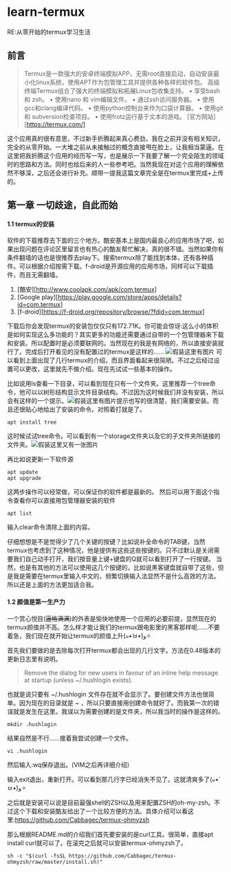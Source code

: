 # learn-termux
RE:从零开始的termux学习生活

## 前言 ##
>Termux是一款强大的安卓终端模拟APP，无需root直接启动，自动安装最小化linux系统，使用APT作为包管理工具并提供各种各样的软件包。
高级终端Termux组合了强大的终端模拟和拓展Linux包收集支持。
• 享受bash 和 zsh。
• 使用nano 和 vim编辑文件。
• 通过ssh访问服务器。
• 使用gcc和clang编译代码。
• 使用python控制台来作为口袋计算器。
• 使用git 和 subversion检查项目。
• 使用frotz运行基于文本的游戏。
[官方网站][https://termux.com/]

这个应用真的很有意思，不过新手折腾起来真心费劲，我在之前并没有相关知识，完全的从零开始。一大堆之前从未接触过的概念直接甩在脸上，让我相当蒙逼。在这里把我折腾这个应用的经历写一写，也是展示一下我要了解一个完全陌生的领域时的思路和方法。同时也给后来的人一些参考吧。当然我现在对这个应用的理解依然不够深，之后还会进行补充。顺带一提我这篇文章完全是在termux里完成+上传的。

## 第一章 一切歧途，自此而始 ##

#### 1.1 termux的安装 ####

软件的下载推荐去下面的三个地方。酷安基本上是国内最良心的应用市场了吧，如果出现问题在评论区里留言也有热心的酷友帮忙解决，真的很不错。当然如果你有条件翻墙的话也是很推荐去play下。搜索termux除了能找到本体，还有各种插件。可以根据介绍按需下载。f-droid是开源应用的应用市场，同样可以下载插件，而且无需翻墙。

1. [酷安][http://www.coolapk.com/apk/com.termux]
2. [Google play][https://play.google.com/store/apps/details?id=com.termux]
3. [f-droid][https://f-droid.org/repository/browse/?fdid=com.termux]

下载后你会发现termux的安装包仅仅只有172.71K。你可能会惊讶:这么小的体积是如何实现这么多功能的？其实更多的功能还需要通过自带的一个包管理器来下载和安装。所以配置时是必须要联网的。当然现在的我是有网络的，所以直接安装就行了。完成后打开看见的没有配置过的termux是这样的……
![假装这里有图片](./pic/1)
可以看到上面出现了几行termux的介绍，而且界面看起来很简陋。不过之后经过设置可以更改，这里就先不做介绍。现在先试试一些基本的操作。

比如说用ls查看一下目录，可以看到现在只有一个文件夹。这里推荐一个tree命令，他可以以树形结构显示文件目录结构。不过因为这时候我们并没有安装，所以会有这样的一个提示。![假装这里有图片](./pic/2)提示也写的很清楚，我们需要安装。而且还很贴心地给出了安装的命令。对照着打就是了。

    apt install tree

这时候试试tree命令。可以看到有一个storage文件夹以及它的子文件夹所链接的文件夹。![假装这里又有一张图片](.pic/3)

再比如说更新一下软件源

    apt update
    apt upgrade

这两步操作可以经常做，可以保证你的软件都是最新的。
然后可以用下面这个指令查看你可以直接用包管理器安装的软件

    apt list

输入clear命令清除上面的内容。

仔细想想是不是觉得少了几个关键的按键？比如说补全命令的TAB键，当然termux也考虑到了这种情况，他是提供有这些这些按键的。只不过默认是关闭需要我们自己动手打开，我们按音量上键+键盘的Q就可以看到打开了一行按键。
当然，也是有其他的方法可以使用这几个按键的，比如说黑客键盘就自带了这些，但是我是需要在termux里输入中文的，频繁切换输入法显然不是什么高效的方法。所以还是上面的方法更加适合我。

#### 1.2 颜值是第一生产力 ####

一个赏心悦目(~~逼格满满~~)的外表是愉快地使用一个应用的必要前提，显然现在的termux颜值并不高。怎么样才能让我们的termux跟电影里的黑客那样呢……不要着急，我们现在就开始让termux的颜值上升(๑•̀ㅂ•́)و✧

首先我们要做的是去除每次打开termux都会出现的几行文字。方法在0.48版本的更新日志里有说明。
>Remove the dialog for new users in favour of an inline help message at startup (unless ~/.hushlogin exists).

也就是说只要有 ~/.hushlogin 文件存在就不会显示了。要创建文件方法也很简单。因为现在的目录就是 ~ ，所以只要直接用创建命令就好了。而我第一次的错误就是发生在这里。我误以为需要创建的是文件夹，所以我当时的操作是这样的。

    mkdir .hushlogin

结果自然是不行……接着我尝试创建一个文件。

    vi .hushlogin

然后输入:wq保存退出。(VIM之后再详细介绍)

输入exit退出，重新打开。可以看到那几行字已经消失不见了。这就清爽多了(๑•̀ㅂ•́)و✧

之后就是安装可以说是目前最强shell的ZSH以及用来配置ZSH的oh-my-zsh。不过这个下载和安装酷友给出了一个比较方便的方法。具体介绍可以看这里:https://github.com/Cabbagec/termux-ohmyzsh

那么根据README.md的介绍我们首先要安装的是curl工具。很简单，直接apt install curl就可以了。在滚完之后就可以安装termux-ohmyzsh了。

    sh -c "$(curl -fsSL https://github.com/Cabbagec/termux-ohmyzsh/raw/master/install.sh)"



